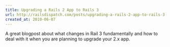 ```yaml
---
title: Upgrading a Rails 2 App to Rails 3
url: http://railsdispatch.com/posts/upgrading-a-rails-2-app-to-rails-3
created_at: 2010-06-07
---
```

A great blogpost about what changes in Rail 3 fundamentally
and how to deal with it when you are planning to upgrade your 2.x app.